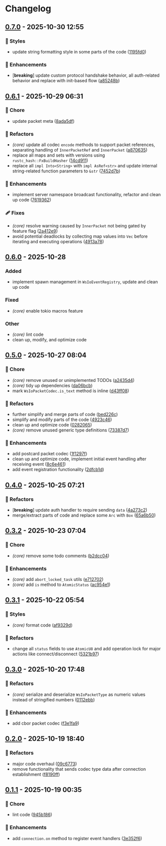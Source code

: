 # Changelog

## [0.7.0](https://github.com/ws-io/ws.io-rs/compare/wsio-core-v0.6.1...wsio-core-v0.7.0) - 2025-10-30 12:55

### 🎨 Styles

- update string formatting style in some parts of the code ([1195fd0](https://github.com/ws-io/ws.io-rs/commit/1195fd0))

### 🚀 Enhancements

- [**breaking**] update custom protocol handshake behavior, all auth-related behavior and replace with init-based flow ([a85248b](https://github.com/ws-io/ws.io-rs/commit/a85248b))

## [0.6.1](https://github.com/ws-io/ws.io-rs/compare/wsio-core-v0.6.0...wsio-core-v0.6.1) - 2025-10-29 06:31

### 🏡 Chore

- update packet meta ([8ada5df](https://github.com/ws-io/ws.io-rs/commit/8ada5df))

### 💅 Refactors

- *(core)* update all codec `encode` methods to support packet references, separating handling of `InnerPacketRef` and `InnerPacket` ([a870635](https://github.com/ws-io/ws.io-rs/commit/a870635))
- replace all maps and sets with versions using `rustc_hash::FxBuildHasher` ([14cd911](https://github.com/ws-io/ws.io-rs/commit/14cd911))
- replace all `impl Into<String>` with `impl AsRef<str>` and update internal string-related function parameters to `&str` ([7452d7b](https://github.com/ws-io/ws.io-rs/commit/7452d7b))

### 🚀 Enhancements

- implement server namespace broadcast functionality, refactor and clean up code ([7619362](https://github.com/ws-io/ws.io-rs/commit/7619362))

### 🩹 Fixes

- *(core)* resolve warning caused by `InnerPacket` not being gated by feature flag ([2a412e9](https://github.com/ws-io/ws.io-rs/commit/2a412e9))
- avoid potential deadlocks by collecting map values into `Vec` before iterating and executing operations ([4913a78](https://github.com/ws-io/ws.io-rs/commit/4913a78))

## [0.6.0](https://github.com/ws-io/ws.io-rs/compare/wsio-core-v0.5.0...wsio-core-v0.6.0) - 2025-10-28

### Added

- implement spawn management in `WsIoEventRegistry`, update and clean up code

### Fixed

- *(core)* enable tokio macros feature

### Other

- *(core)* lint code
- clean up, modify, and optimize code

## [0.5.0](https://github.com/ws-io/ws.io-rs/compare/wsio-core-v0.4.0...wsio-core-v0.5.0) - 2025-10-27 08:04

### 🏡 Chore

- *(core)* remove unused or unimplemented TODOs ([a2435d4](https://github.com/ws-io/ws.io-rs/commit/a2435d4))
- *(core)* tidy up dependencies ([da06bcb](https://github.com/ws-io/ws.io-rs/commit/da06bcb))
- mark `WsIoPacketCodec.is_text` method is inline ([d43ff08](https://github.com/ws-io/ws.io-rs/commit/d43ff08))

### 💅 Refactors

- further simplify and merge parts of code ([bed226c](https://github.com/ws-io/ws.io-rs/commit/bed226c))
- simplify and modify parts of the code ([4923c46](https://github.com/ws-io/ws.io-rs/commit/4923c46))
- clean up and optimize code ([0282065](https://github.com/ws-io/ws.io-rs/commit/0282065))
- *(core)* remove unused generic type definitions ([73387d7](https://github.com/ws-io/ws.io-rs/commit/73387d7))

### 🚀 Enhancements

- add postcard packet codec ([1f1297f](https://github.com/ws-io/ws.io-rs/commit/1f1297f))
- clean up and optimize code, implement initial event handling after receiving event ([8c6e461](https://github.com/ws-io/ws.io-rs/commit/8c6e461))
- add event registration functionality ([2dfcb1d](https://github.com/ws-io/ws.io-rs/commit/2dfcb1d))

## [0.4.0](https://github.com/ws-io/ws.io-rs/compare/wsio-core-v0.3.2...wsio-core-v0.4.0) - 2025-10-25 07:21

### 💅 Refactors

- [**breaking**] update auth handler to require sending `data` ([4a273c2](https://github.com/ws-io/ws.io-rs/commit/4a273c2))
- merge/extract parts of code and replace some `Arc` with `Box` ([65a6b50](https://github.com/ws-io/ws.io-rs/commit/65a6b50))

## [0.3.2](https://github.com/ws-io/ws.io-rs/compare/wsio-core-v0.3.1...wsio-core-v0.3.2) - 2025-10-23 07:04

### 🏡 Chore

- *(core)* remove some todo comments ([b2dcc04](https://github.com/ws-io/ws.io-rs/commit/b2dcc04))

### 🚀 Enhancements

- *(core)* add `abort_locked_task` utils ([e712702](https://github.com/ws-io/ws.io-rs/commit/e712702))
- *(core)* add `is` method to `AtomicStatus` ([ac954e1](https://github.com/ws-io/ws.io-rs/commit/ac954e1))

## [0.3.1](https://github.com/ws-io/ws.io-rs/compare/wsio-core-v0.3.0...wsio-core-v0.3.1) - 2025-10-22 05:54

### 🎨 Styles

- *(core)* format code ([af9329d](https://github.com/ws-io/ws.io-rs/commit/af9329d))

### 💅 Refactors

- change all `status` fields to use `AtomicU8` and add operation lock for major actions like connect/disconnect ([5321b97](https://github.com/ws-io/ws.io-rs/commit/5321b97))

## [0.3.0](https://github.com/ws-io/ws.io-rs/compare/wsio-core-v0.2.0...wsio-core-v0.3.0) - 2025-10-20 17:48

### 💅 Refactors

- *(core)* serialize and deserialize `WsIoPacketType` as numeric values instead of stringified numbers ([0112ebb](https://github.com/ws-io/ws.io-rs/commit/0112ebb))

### 🚀 Enhancements

- add cbor packet codec ([f3e1fa9](https://github.com/ws-io/ws.io-rs/commit/f3e1fa9))

## [0.2.0](https://github.com/ws-io/ws.io-rs/compare/wsio-core-v0.1.1...wsio-core-v0.2.0) - 2025-10-19 18:40

### 💅 Refactors

- major code overhaul ([09c6773](https://github.com/ws-io/ws.io-rs/commit/09c6773))
- remove functionality that sends codec type data after connection establishment ([f8190ff](https://github.com/ws-io/ws.io-rs/commit/f8190ff))

## [0.1.1](https://github.com/ws-io/ws.io-rs/compare/wsio-core-v0.1.0...wsio-core-v0.1.1) - 2025-10-19 00:35

### 🏡 Chore

- lint code ([945b186](https://github.com/ws-io/ws.io-rs/commit/945b186))

### 🚀 Enhancements

- add `connection.on` method to register event handlers ([3e352f6](https://github.com/ws-io/ws.io-rs/commit/3e352f6))
